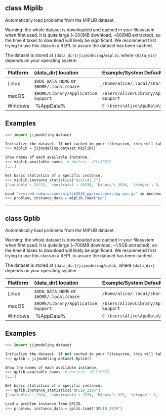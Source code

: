 ## <span class="class-func-prefix">class</span> <span class="class-func-name">Miplib</span>

Automatically load problems from the MIPLIB dataset.

Warning: the whole dataset is downloaded and cached in your filesystem when
first used. It is quite large (~300MB download, ~600MB extracted), so the
time it takes to download will likely be significant. We recommend first
trying to use this class in a REPL to assure the dataset has been cached.

The dataset is stored at `{data_dir}/jijmodeling/miplib`, where
`{data_dir}` depends on your operating system:

|Platform| {data_dir} location                    | Example/System Default                   |
|:-------|:---------------------------------------|:-----------------------------------------|
|Linux   |`$XDG_DATA_HOME` or `$HOME/.local/share`|`/home/alice/.local/share`                |
|macOS   |`$HOME/Library/Application Support`     |`/Users/Alice/Library/Application Support`|
|Windows |`%AppData%                              |`C:\Users\Alice\AppData\Roaming`          |


Examples
---------
```python
>>> import jijmodeling.dataset

Initialize the dataset. If not cached in your filesystem, this will take several minutes.
>>> miplib = jijmodeling.dataset.Miplib()

Show names of each available instance.
>>> miplib.available_names  # doctest: +ELLIPSIS
[...]

Get basic statistics of a specific instance.
>>> miplib.instance_statistics["unitcal_7"]
{'variable': 25755, 'constraint': 48939, 'binary': 2856, 'integer': 0, 'continuous': 22899, 'non_zero': 127595}

Load "revised-submissions/miplib2010_pg/instances/pg.mps.gz" in benchmark.zip
>>> problem, instance_data = miplib.load("pg")

```




---
## <span class="class-func-prefix">class</span> <span class="class-func-name">Qplib</span>

Automatically load problems from the MIPLIB dataset.

Warning: the whole dataset is downloaded and cached in your filesystem when
first used. It is quite large (~700MB download, ~1.5GB extracted), so the
time it takes to download will likely be significant. We recommend first
trying to use this class in a REPL to assure the dataset has been cached.

The dataset is stored at `{data_dir}/jijmodeling/qplib`, where
`{data_dir}` depends on your operating system:

|Platform| {data_dir} location                    | Example/System Default                   |
|:-------|:---------------------------------------|:-----------------------------------------|
|Linux   |`$XDG_DATA_HOME` or `$HOME/.local/share`|`/home/alice/.local/share`                |
|macOS   |`$HOME/Library/Application Support`     |`/Users/Alice/Library/Application Support`|
|Windows |`%AppData%                              |`C:\Users\Alice\AppData\Roaming`          |


Examples
---------
```python
>>> import jijmodeling.dataset

Initialize the dataset. If not cached in your filesystem, this will take several minutes.
>>> qplib = jijmodeling.dataset.Qplib()

Show the names of each available instance.
>>> qplib.available_names  # doctest: +ELLIPSIS
[...]

Get basic statistics of a specific instance.
>>> qplib.instance_statistics["QPLIB_2205"]
{'variables': 2884, 'constraints': 2874, 'binary': 958, 'integer': 0, 'continuous': 1926, 'non_zero': 13013}

Load a problem instance from QPLIB.
>>> problem, instance_data = qplib.load("QPLIB_1976")

```



